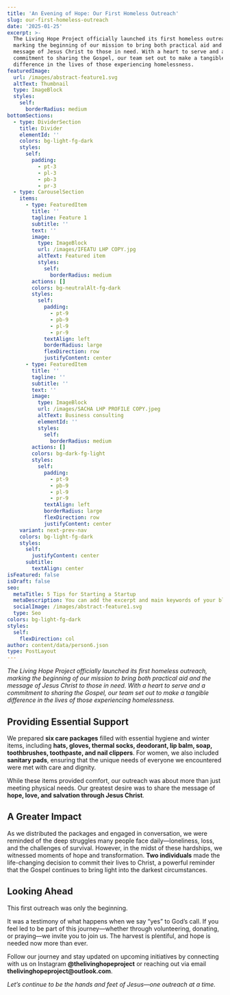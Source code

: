 ```yaml
---
title: 'An Evening of Hope: Our First Homeless Outreach'
slug: our-first-homeless-outreach
date: '2025-01-25'
excerpt: >-
  The Living Hope Project officially launched its first homeless outreach,
  marking the beginning of our mission to bring both practical aid and the
  message of Jesus Christ to those in need. With a heart to serve and a
  commitment to sharing the Gospel, our team set out to make a tangible
  difference in the lives of those experiencing homelessness.
featuredImage:
  url: /images/abstract-feature1.svg
  altText: Thumbnail
  type: ImageBlock
  styles:
    self:
      borderRadius: medium
bottomSections:
  - type: DividerSection
    title: Divider
    elementId: ''
    colors: bg-light-fg-dark
    styles:
      self:
        padding:
          - pt-3
          - pl-3
          - pb-3
          - pr-3
  - type: CarouselSection
    items:
      - type: FeaturedItem
        title: ''
        tagline: Feature 1
        subtitle: ''
        text: ''
        image:
          type: ImageBlock
          url: /images/IFEATU LHP COPY.jpg
          altText: Featured item
          styles:
            self:
              borderRadius: medium
        actions: []
        colors: bg-neutralAlt-fg-dark
        styles:
          self:
            padding:
              - pt-9
              - pb-9
              - pl-9
              - pr-9
            textAlign: left
            borderRadius: large
            flexDirection: row
            justifyContent: center
      - type: FeaturedItem
        title: ''
        tagline: ''
        subtitle: ''
        text: ''
        image:
          type: ImageBlock
          url: /images/SACHA LHP PROFILE COPY.jpeg
          altText: Business consulting
          elementId: ''
          styles:
            self:
              borderRadius: medium
        actions: []
        colors: bg-dark-fg-light
        styles:
          self:
            padding:
              - pt-9
              - pb-9
              - pl-9
              - pr-9
            textAlign: left
            borderRadius: large
            flexDirection: row
            justifyContent: center
    variant: next-prev-nav
    colors: bg-light-fg-dark
    styles:
      self:
        justifyContent: center
      subtitle:
        textAlign: center
isFeatured: false
isDraft: false
seo:
  metaTitle: 5 Tips for Starting a Startup
  metaDescription: You can add the excerpt and main keywords of your blog post here.
  socialImage: /images/abstract-feature1.svg
  type: Seo
colors: bg-light-fg-dark
styles:
  self:
    flexDirection: col
author: content/data/person6.json
type: PostLayout
---
```

*The Living Hope Project officially launched its first homeless outreach, marking the beginning of our mission to bring both practical aid and the message of Jesus Christ to those in need. With a heart to serve and a commitment to sharing the Gospel, our team set out to make a tangible difference in the lives of those experiencing homelessness.*

## **Providing Essential Support**

We prepared **six care packages** filled with essential hygiene and winter items, including **hats, gloves, thermal socks, deodorant, lip balm, soap, toothbrushes, toothpaste, and nail clippers**. For women, we also included **sanitary pads**, ensuring that the unique needs of everyone we encountered were met with care and dignity.

While these items provided comfort, our outreach was about more than just meeting physical needs. Our greatest desire was to share the message of **hope, love, and salvation through Jesus Christ**.

## **A Greater Impact**

As we distributed the packages and engaged in conversation, we were reminded of the deep struggles many people face daily—loneliness, loss, and the challenges of survival. However, in the midst of these hardships, we witnessed moments of hope and transformation. **Two individuals** made the life-changing decision to commit their lives to Christ, a powerful reminder that the Gospel continues to bring light into the darkest circumstances.

## **Looking Ahead**

This first outreach was only the beginning.

It was a testimony of what happens when we say “yes” to God’s call. If you feel led to be part of this journey—whether through volunteering, donating, or praying—we invite you to join us. The harvest is plentiful, and hope is needed now more than ever.

Follow our journey and stay updated on upcoming initiatives by connecting with us on Instagram **@thelivinghopeproject** or reaching out via email **thelivinghopeproject\@outlook.com**.

*Let’s continue to be the hands and feet of Jesus—one outreach at a time.*
